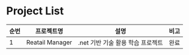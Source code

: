 # Project List

| 순번 | 프로젝트명 | 설명 | 비고 |
| ---| --- | --- | --- |
| 1 | Reatail Manager | .net 기반 기술 활용 학습 프로젝트 | 완료 |
